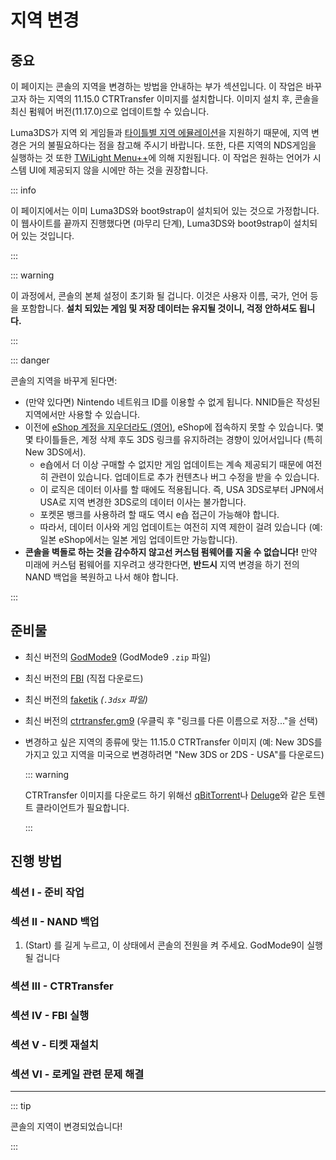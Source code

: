 # 지역 변경

## 중요

이 페이지는 콘솔의 지역을 변경하는 방법을 안내하는 부가 섹션입니다. 이 작업은 바꾸고자 하는 지역의 11.15.0 CTRTransfer 이미지를 설치합니다. 이미지 설치 후, 콘솔을 최신 펌웨어 버전(11.17.0)으로 업데이트할 수 있습니다.

Luma3DS가 지역 외 게임들과 [타이틀별 지역 에뮬레이션](https://github.com/LumaTeam/Luma3DS/wiki/Optional-features)을 지원하기 때문에, 지역 변경은 거의 불필요하다는 점을 참고해 주시기 바랍니다. 또한, 다른 지역의 NDS게임을 실행하는 것 또한 [TWiLight Menu++](https://github.com/DS-Homebrew/TWiLightMenu/releases)에 의해 지원됩니다. 이 작업은 원하는 언어가 시스템 UI에 제공되지 않을 시에만 하는 것을 권장합니다.

::: info

이 페이지에서는 이미 Luma3DS와 boot9strap이 설치되어 있는 것으로 가정합니다. 이 웹사이트를 끝까지 진행했다면 (마무리 단계), Luma3DS와 boot9strap이 설치되어 있는 것입니다.

:::

::: warning

이 과정에서, 콘솔의 본체 설정이 초기화 될 겁니다. 이것은 사용자 이름, 국가, 언어 등을 포함합니다. **설치 되있는 게임 및 저장 데이터는 유지될 것이니, 걱정 안하셔도 됩니다.**

:::

::: danger

콘솔의 지역을 바꾸게 된다면:

- (만약 있다면) Nintendo 네트워크 ID를 이용할 수 없게 됩니다. NNID들은 작성된 지역에서만 사용할 수 있습니다.
- 이전에 [eShop 계정을 지우더라도 (영어)](https://en-americas-support.nintendo.com/app/answers/detail/a_id/74/~/how-to-delete-a-nintendo-eshop-account), eShop에 접속하지 못할 수 있습니다. 몇몇 타이틀들은, 계정 삭제 후도 3DS 링크를 유지하려는 경향이 있어서입니다 (특히 New 3DS에서).
  - e숍에서 더 이상 구매할 수 없지만 게임 업데이트는 계속 제공되기 때문에 여전히 관련이 있습니다. 업데이트로 추가 컨텐츠나 버그 수정을 받을 수 있습니다.
  - 이 로직은 데이터 이사를 할 때에도 적용됩니다. 즉, USA 3DS로부터 JPN에서 USA로 지역 변경한 3DS로의 데이터 이사는 불가합니다.
  - 포켓몬 뱅크를 사용하려 할 때도 역시 e숍 접근이 가능해야 합니다.
  - 따라서, 데이터 이사와 게임 업데이트는 여전히 지역 제한이 걸려 있습니다 (예: 일본 eShop에서는 일본 게임 업데이트만 가능합니다).
- **콘솔을 벽돌로 하는 것을 감수하지 않고선 커스텀 펌웨어를 지울 수 없습니다!** 만약 미래에 커스텀 펌웨어를 지우려고 생각한다면, **반드시** 지역 변경을 하기 전의 NAND 백업을 복원하고 나서 해야 합니다.

:::

## 준비물

- 최신 버전의 [GodMode9](https://github.com/d0k3/GodMode9/releases/latest) (GodMode9 `.zip` 파일)
- 최신 버전의 [FBI](https://github.com/nh-server/FBI-NH/releases/download/2.6.1/FBI.3dsx) (직접 다운로드)
- 최신 버전의 [faketik](https://github.com/ihaveamac/faketik/releases/latest) _(`.3dsx` 파일)_
- 최신 버전의 [ctrtransfer.gm9](https://raw.githubusercontent.com/nh-server/scripts/refs/heads/main/3DS/ctrtransfer.gm9) (우클릭 후 "링크를 다른 이름으로 저장..."을 선택)
- 변경하고 싶은 지역의 종류에 맞는 11.15.0 CTRTransfer 이미지 (예: New 3DS를 가지고 있고 지역을 미국으로 변경하려면 "New 3DS or 2DS - USA"를 다운로드)

  ::: warning

  CTRTransfer 이미지를 다운로드 하기 위해선 [qBitTorrent](https://www.qbittorrent.org/download)나 [Deluge](https://deluge-torrent.org/download/)와 같은 토렌트 클라이언트가 필요합니다.

  :::

<!--@include: ./_include/ctrtransfer-images.md -->

## 진행 방법

### 섹션 I - 준비 작업

<!--@include: ./_include/ctrtransfer-prep.md -->

### 섹션 II - NAND 백업

1. (Start) 를 길게 누르고, 이 상태에서 콘솔의 전원을 켜 주세요. GodMode9이 실행될 겁니다

<!--@include: ./_include/nand-backup.md -->

### 섹션 III - CTRTransfer

<!--@include: ./_include/ctrtransfer-main.md -->

### 섹션 IV - FBI 실행

<!--@include: ./_include/launch-hbl-dlp.md -->

### 섹션 V - 티켓 재설치

<!--@include: ./_include/ctrtransfer-ticket-copy.md -->

### 섹션 VI - 로케일 관련 문제 해결

<!--@include: ./_include/ctrnand-datayeet.md -->

___

::: tip

콘솔의 지역이 변경되었습니다!

:::
